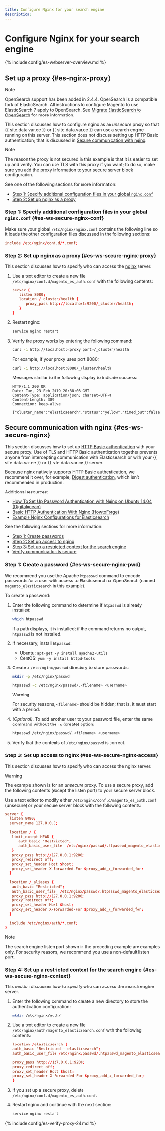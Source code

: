 ```yaml
---
title: Configure Nginx for your search engine
description:
---
```


# Configure Nginx for your search engine

{% include config/es-webserver-overview.md %}

## Set up a proxy {#es-nginx-proxy}

>[!NOTE]
>
>OpenSearch support has been added in 2.4.4. OpenSearch is a compatible fork of ElasticSearch. All instructions to configure Magento to use ElasticSearch 7 apply to OpenSearch. See [Migrate ElasticSearch to OpenSearch](https://experienceleague.adobe.com/docs/commerce-operations/upgrade-guide/prepare/opensearch-migration.html) for more information.

This section discusses how to configure nginx as an *unsecure* proxy so that {{ site.data.var.ee }} or {{ site.data.var.ce }} can use a search engine running on this server. This section does not discuss setting up HTTP Basic authentication; that is discussed in [Secure communication with nginx](#es-ws-secure-nginx).

>[!NOTE]
>
>The reason the proxy is not secured in this example is that it is easier to set up and verify. You can use TLS with this proxy if you want; to do so, make sure you add the proxy information to your secure server block configuration.

See one of the following sections for more information:

*  [Step 1: Specify additional configuration files in your global `nginx.conf`](#es-ws-secure-nginx-conf)
*  [Step 2: Set up nginx as a proxy](#es-ws-secure-nginx-proxy)

### Step 1: Specify additional configuration files in your global `nginx.conf` {#es-ws-secure-nginx-conf}

Make sure your global `/etc/nginx/nginx.conf` contains the following line so it loads the other configuration files discussed in the following sections:

```conf
include /etc/nginx/conf.d/*.conf;
```

### Step 2: Set up nginx as a proxy {#es-ws-secure-nginx-proxy}

This section discusses how to specify who can access the [nginx](https://glossary.magento.com/nginx) server.

1. Use a text editor to create a new file `/etc/nginx/conf.d/magento_es_auth.conf` with the following contents:

   ```conf
   server {
      listen 8080;
      location /_cluster/health {
         proxy_pass http://localhost:9200/_cluster/health;
      }
   }
   ```

1. Restart nginx:

   ```bash
   service nginx restart
   ```

1. Verify the proxy works by entering the following command:

   ```bash
   curl -i http://localhost:<proxy port>/_cluster/health
   ```

   For example, if your proxy uses port 8080:

   ```bash
   curl -i http://localhost:8080/_cluster/health
   ```

   Messages similar to the following display to indicate success:

   ```terminal
   HTTP/1.1 200 OK
   Date: Tue, 23 Feb 2019 20:38:03 GMT
   Content-Type: application/json; charset=UTF-8
   Content-Length: 389
   Connection: keep-alive

   {"cluster_name":"elasticsearch","status":"yellow","timed_out":false,"number_of_nodes":1,"number_of_data_nodes":1,"active_primary_shards":5,"active_shards":5,"relocating_shards":0,"initializing_shards":0,"unassigned_shards":5,"delayed_unassigned_shards":0,"number_of_pending_tasks":0,"number_of_in_flight_fetch":0,"task_max_waiting_in_queue_millis":0,"active_shards_percent_as_number":50.0}
   ```

## Secure communication with nginx {#es-ws-secure-nginx}

This section discusses how to set up [HTTP Basic authentication](https://nginx.org/en/docs/http/ngx_http_auth_basic_module.html) with your secure proxy. Use of TLS and HTTP Basic authentication together prevents anyone from intercepting communication with Elasticsearch or with your {{ site.data.var.ee }} or {{ site.data.var.ce }} server.

Because nginx natively supports HTTP Basic authentication, we recommend it over, for example, [Digest authentication](https://www.nginx.com/resources/wiki/modules/auth_digest/), which isn't recommended in production.

Additional resources:

*  [How To Set Up Password Authentication with Nginx on Ubuntu 14.04 (Digitalocean)](https://www.digitalocean.com/community/tutorials/how-to-set-up-password-authentication-with-nginx-on-ubuntu-14-04)
*  [Basic HTTP Authentication With Nginx (HowtoForge)](https://www.howtoforge.com/basic-http-authentication-with-nginx)
*  [Example Nginx Configurations for Elasticsearch](https://gist.github.com/karmi/b0a9b4c111ed3023a52d)

See the following sections for more information:

*  [Step 1: Create passwords](#es-ws-secure-nginx-pwd)
*  [Step 2: Set up access to nginx](#es-ws-secure-nginx-access)
*  [Step 3: Set up a restricted context for the search engine](#es-ws-secure-nginx-context)
*  [Verify communication is secure](#es-ws-secure-verify)

### Step 1: Create a password {#es-ws-secure-nginx-pwd}

We recommend you use the Apache `htpasswd` command to encode passwords for a user with access to Elasticsearch or OpenSearch (named `magento_elasticsearch` in this example).

To create a password:

1. Enter the following command to determine if `htpasswd` is already installed:

   ```bash
   which htpasswd
   ```

   If a path displays, it is installed; if the command returns no output, `htpasswd` is not installed.

1. If necessary, install `htpasswd`:

   *  Ubuntu: `apt-get -y install apache2-utils`
   *  CentOS: `yum -y install httpd-tools`

1. Create a `/etc/nginx/passwd` directory to store passwords:

   ```bash
   mkdir -p /etc/nginx/passwd
   ```

   ```bash
   htpasswd -c /etc/nginx/passwd/.<filename> <username>
   ```

   >[!WARNING]
   >
   >For security reasons, `<filename>` should be hidden; that is, it must start with a period.

1. *(Optional).* To add another user to your password file, enter the same command without the `-c` (create) option:

   ```bash
   htpasswd /etc/nginx/passwd/.<filename> <username>
   ```

1. Verify that the contents of `/etc/nginx/passwd` is correct.

### Step 3: Set up access to nginx {#es-ws-secure-nginx-access}

This section discusses how to specify who can access the nginx server.

>[!WARNING]
>
>The example shown is for an *unsecure* proxy. To use a secure proxy, add the following contents (except the listen port) to your secure server block.

Use a text editor to modify either `/etc/nginx/conf.d/magento_es_auth.conf` (unsecure) or your secure server block with the following contents:

```conf
server {
  listen 8080;
  server_name 127.0.0.1;

  location / {
   limit_except HEAD {
      auth_basic "Restricted";
      auth_basic_user_file  /etc/nginx/passwd/.htpasswd_magento_elasticsearch;
   }
   proxy_pass http://127.0.0.1:9200;
   proxy_redirect off;
   proxy_set_header Host $host;
   proxy_set_header X-Forwarded-For $proxy_add_x_forwarded_for;
  }

  location /_aliases {
   auth_basic "Restricted";
   auth_basic_user_file  /etc/nginx/passwd/.htpasswd_magento_elasticsearch;
   proxy_pass http://127.0.0.1:9200;
   proxy_redirect off;
   proxy_set_header Host $host;
   proxy_set_header X-Forwarded-For $proxy_add_x_forwarded_for;
  }

  include /etc/nginx/auth/*.conf;
}
```

>[!NOTE]
>
>The search engine listen port shown in the preceding example are examples only. For security reasons, we recommend you use a non-default listen port.

### Step 4: Set up a restricted context for the search engine {#es-ws-secure-nginx-context}

This section discusses how to specify who can access the search engine server.

1. Enter the following command to create a new directory to store the authentication configuration:

   ```bash
   mkdir /etc/nginx/auth/
   ```

1. Use a text editor to create a new file `/etc/nginx/auth/magento_elasticsearch.conf` with the following contents:

   ```conf
   location /elasticsearch {
   auth_basic "Restricted - elasticsearch";
   auth_basic_user_file /etc/nginx/passwd/.htpasswd_magento_elasticsearch;

   proxy_pass http://127.0.0.1:9200;
   proxy_redirect off;
   proxy_set_header Host $host;
   proxy_set_header X-Forwarded-For $proxy_add_x_forwarded_for;
   }
   ```

1. If you set up a secure proxy, delete `/etc/nginx/conf.d/magento_es_auth.conf`.
1. Restart nginx and continue with the next section:

   ```bash
   service nginx restart
   ```

{% include config/es-verify-proxy-24.md %}
